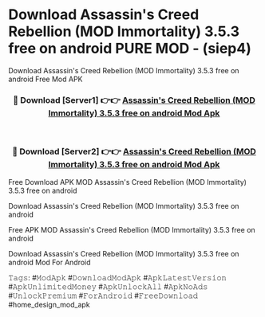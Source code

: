 # Download Assassin's Creed Rebellion (MOD Immortality) 3.5.3 free on android PURE MOD - (siep4)
Download Assassin's Creed Rebellion (MOD Immortality) 3.5.3 free on android Free Mod APK

<div align="center">
<h3>🔴 Download [Server1] 👉👉 <a href="https://apk-comot.site?title=Assassin's_Creed_Rebellion_(MOD_Immortality)_3.5.3_free_on_android">Assassin's Creed Rebellion (MOD Immortality) 3.5.3 free on android Mod Apk</a></h3><br>

<h3>🔴 Download [Server2] 👉👉 <a href="https://apk-comot.site?title=Assassin's_Creed_Rebellion_(MOD_Immortality)_3.5.3_free_on_android">Assassin's Creed Rebellion (MOD Immortality) 3.5.3 free on android Mod Apk</a></h3>
</div>


Free Download APK MOD Assassin's Creed Rebellion (MOD Immortality) 3.5.3 free on android

Download Assassin's Creed Rebellion (MOD Immortality) 3.5.3 free on android 

Free APK MOD Assassin's Creed Rebellion (MOD Immortality) 3.5.3 free on android 

Download Assassin's Creed Rebellion (MOD Immortality) 3.5.3 free on android Mod For Android

𝚃𝚊𝚐𝚜: #𝙼𝚘𝚍𝙰𝚙𝚔 #𝙳𝚘𝚠𝚗𝚕𝚘𝚊𝚍𝙼𝚘𝚍𝙰𝚙𝚔 #𝙰𝚙𝚔𝙻𝚊𝚝𝚎𝚜𝚝𝚅𝚎𝚛𝚜𝚒𝚘𝚗 #𝙰𝚙𝚔𝚄𝚗𝚕𝚒𝚖𝚒𝚝𝚎𝚍𝙼𝚘𝚗𝚎𝚢 #𝙰𝚙𝚔𝚄𝚗𝚕𝚘𝚌𝚔𝙰𝚕𝚕 #𝙰𝚙𝚔𝙽𝚘𝙰𝚍𝚜 #𝚄𝚗𝚕𝚘𝚌𝚔𝙿𝚛𝚎𝚖𝚒𝚞𝚖 #𝙵𝚘𝚛𝙰𝚗𝚍𝚛𝚘𝚒𝚍 #𝙵𝚛𝚎𝚎𝙳𝚘𝚠𝚗𝚕𝚘𝚊𝚍 #home_design_mod_apk